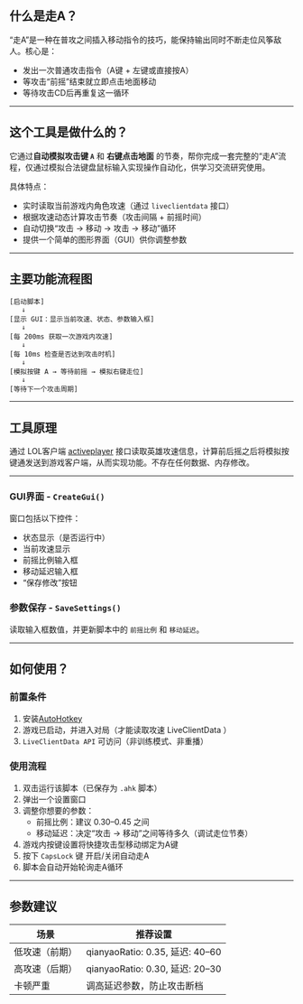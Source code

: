 

##  **什么是走A？**

“走A”是一种在普攻之间插入移动指令的技巧，能保持输出同时不断走位风筝敌人。核心是：

- 发出一次普通攻击指令（A键 + 左键或直接按A）
- 等攻击“前摇”结束就立即点击地面移动
- 等待攻击CD后再重复这一循环

------

## **这个工具是做什么的？**

它通过**自动模拟攻击键 `A`** 和 **右键点击地面** 的节奏，帮你完成一套完整的“走A”流程，仅通过模拟合法键盘鼠标输入实现操作自动化，供学习交流研究使用。

具体特点：

- 实时读取当前游戏内角色攻速（通过 `liveclientdata` 接口）
- 根据攻速动态计算攻击节奏（攻击间隔 + 前摇时间）
- 自动切换“攻击 → 移动 → 攻击 → 移动”循环
- 提供一个简单的图形界面（GUI）供你调整参数

------

##  **主要功能流程图**

```text
[启动脚本]
   ↓
[显示 GUI：显示当前攻速、状态、参数输入框]
   ↓
[每 200ms 获取一次游戏内攻速]
   ↓
[每 10ms 检查是否达到攻击时机]
   ↓
[模拟按键 A → 等待前摇 → 模拟右键走位]
   ↓
[等待下一个攻击周期]
```

------

## 工具原理

通过 LOL客户端 [activeplayer](https://127.0.0.1:2999/liveclientdata/activeplayer)  接口读取英雄攻速信息，计算前后摇之后将模拟按键通发送到游戏客户端，从而实现功能。不存在任何数据、内存修改。

------

### GUI界面 - `CreateGui()`

窗口包括以下控件：

- 状态显示（是否运行中）
- 当前攻速显示
- 前摇比例输入框
- 移动延迟输入框
- “保存修改”按钮

### 参数保存 - `SaveSettings()`

读取输入框数值，并更新脚本中的 `前摇比例` 和 `移动延迟`。

------

##  如何使用？

### 前置条件

1. 安装[AutoHotkey](https://www.autohotkey.com/) 
2. 游戏已启动，并进入对局（才能读取攻速 LiveClientData ）
3. `LiveClientData API` 可访问（非训练模式、非重播）

### 使用流程

1. 双击运行该脚本（已保存为 `.ahk` 脚本）
2. 弹出一个设置窗口
3. 调整你想要的参数：
   - 前摇比例：建议 0.30–0.45 之间
   - 移动延迟：决定“攻击 → 移动”之间等待多久（调试走位节奏）
4. 游戏内按键设置将快捷攻击型移动绑定为A键
5. 按下 `CapsLock` 键 开启/关闭自动走A
6. 脚本会自动开始轮询走A循环

------

## 参数建议

| 场景           | 推荐设置                        |
| -------------- | ------------------------------- |
| 低攻速（前期） | qianyaoRatio: 0.35, 延迟: 40–60 |
| 高攻速（后期） | qianyaoRatio: 0.30, 延迟: 20–30 |
| 卡顿严重       | 调高延迟参数，防止攻击断档      |